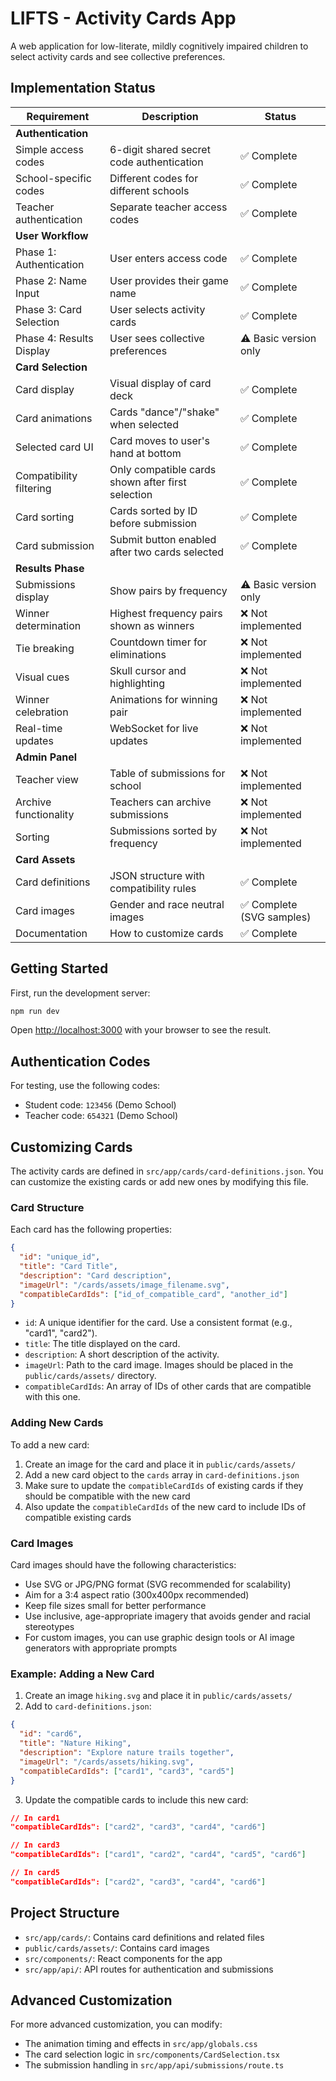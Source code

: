 # LIFTS - Activity Cards App

A web application for low-literate, mildly cognitively impaired children to select activity cards and see collective preferences.

## Implementation Status

| Requirement | Description | Status |
|-------------|-------------|--------|
| **Authentication** | | |
| Simple access codes | 6-digit shared secret code authentication | ✅ Complete |
| School-specific codes | Different codes for different schools | ✅ Complete |
| Teacher authentication | Separate teacher access codes | ✅ Complete |
| **User Workflow** | | |
| Phase 1: Authentication | User enters access code | ✅ Complete |
| Phase 2: Name Input | User provides their game name | ✅ Complete |
| Phase 3: Card Selection | User selects activity cards | ✅ Complete |
| Phase 4: Results Display | User sees collective preferences | ⚠️ Basic version only |
| **Card Selection** | | |
| Card display | Visual display of card deck | ✅ Complete |
| Card animations | Cards "dance"/"shake" when selected | ✅ Complete |
| Selected card UI | Card moves to user's hand at bottom | ✅ Complete |
| Compatibility filtering | Only compatible cards shown after first selection | ✅ Complete |
| Card sorting | Cards sorted by ID before submission | ✅ Complete |
| Card submission | Submit button enabled after two cards selected | ✅ Complete |
| **Results Phase** | | |
| Submissions display | Show pairs by frequency | ⚠️ Basic version only |
| Winner determination | Highest frequency pairs shown as winners | ❌ Not implemented |
| Tie breaking | Countdown timer for eliminations | ❌ Not implemented |
| Visual cues | Skull cursor and highlighting | ❌ Not implemented |
| Winner celebration | Animations for winning pair | ❌ Not implemented |
| Real-time updates | WebSocket for live updates | ❌ Not implemented |
| **Admin Panel** | | |
| Teacher view | Table of submissions for school | ❌ Not implemented |
| Archive functionality | Teachers can archive submissions | ❌ Not implemented |
| Sorting | Submissions sorted by frequency | ❌ Not implemented |
| **Card Assets** | | |
| Card definitions | JSON structure with compatibility rules | ✅ Complete |
| Card images | Gender and race neutral images | ✅ Complete (SVG samples) |
| Documentation | How to customize cards | ✅ Complete |

## Getting Started

First, run the development server:

```bash
npm run dev
```

Open [http://localhost:3000](http://localhost:3000) with your browser to see the result.

## Authentication Codes

For testing, use the following codes:
- Student code: `123456` (Demo School)
- Teacher code: `654321` (Demo School)

## Customizing Cards

The activity cards are defined in `src/app/cards/card-definitions.json`. You can customize the existing cards or add new ones by modifying this file.

### Card Structure

Each card has the following properties:

```json
{
  "id": "unique_id",
  "title": "Card Title",
  "description": "Card description",
  "imageUrl": "/cards/assets/image_filename.svg",
  "compatibleCardIds": ["id_of_compatible_card", "another_id"]
}
```

- `id`: A unique identifier for the card. Use a consistent format (e.g., "card1", "card2").
- `title`: The title displayed on the card.
- `description`: A short description of the activity.
- `imageUrl`: Path to the card image. Images should be placed in the `public/cards/assets/` directory.
- `compatibleCardIds`: An array of IDs of other cards that are compatible with this one.

### Adding New Cards

To add a new card:

1. Create an image for the card and place it in `public/cards/assets/`
2. Add a new card object to the `cards` array in `card-definitions.json`
3. Make sure to update the `compatibleCardIds` of existing cards if they should be compatible with the new card
4. Also update the `compatibleCardIds` of the new card to include IDs of compatible existing cards

### Card Images

Card images should have the following characteristics:

- Use SVG or JPG/PNG format (SVG recommended for scalability)
- Aim for a 3:4 aspect ratio (300x400px recommended)
- Keep file sizes small for better performance
- Use inclusive, age-appropriate imagery that avoids gender and racial stereotypes
- For custom images, you can use graphic design tools or AI image generators with appropriate prompts

### Example: Adding a New Card

1. Create an image `hiking.svg` and place it in `public/cards/assets/`
2. Add to `card-definitions.json`:

```json
{
  "id": "card6",
  "title": "Nature Hiking",
  "description": "Explore nature trails together",
  "imageUrl": "/cards/assets/hiking.svg",
  "compatibleCardIds": ["card1", "card3", "card5"]
}
```

3. Update the compatible cards to include this new card:

```json
// In card1
"compatibleCardIds": ["card2", "card3", "card4", "card6"]

// In card3
"compatibleCardIds": ["card1", "card2", "card4", "card5", "card6"]

// In card5
"compatibleCardIds": ["card2", "card3", "card4", "card6"]
```

## Project Structure

- `src/app/cards/`: Contains card definitions and related files
- `public/cards/assets/`: Contains card images
- `src/components/`: React components for the app
- `src/app/api/`: API routes for authentication and submissions

## Advanced Customization

For more advanced customization, you can modify:

- The animation timing and effects in `src/app/globals.css`
- The card selection logic in `src/components/CardSelection.tsx`
- The submission handling in `src/app/api/submissions/route.ts`
